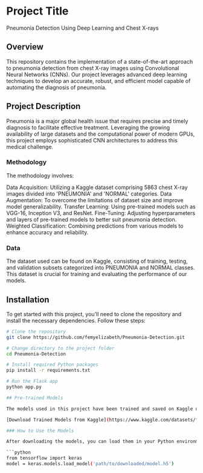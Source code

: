 # Project Title
Pneumonia Detection Using Deep Learning and Chest X-rays
## Overview
This repository contains the implementation of a state-of-the-art approach to pneumonia detection from chest X-ray images using Convolutional Neural Networks (CNNs).
Our project leverages advanced deep learning techniques to develop an accurate, robust, and efficient model capable of automating the diagnosis of pneumonia.

## Project Description
Pneumonia is a major global health issue that requires precise and timely diagnosis to facilitate effective treatment.
Leveraging the growing availability of large datasets and the computational power of modern GPUs, this project employs sophisticated CNN architectures to address this medical challenge.

### Methodology
The methodology involves:

Data Acquisition: Utilizing a Kaggle dataset comprising 5863 chest X-ray images divided into 'PNEUMONIA' and 'NORMAL' categories.
Data Augmentation: To overcome the limitations of dataset size and improve model generalizability.
Transfer Learning: Using pre-trained models such as VGG-16, Inception V3, and ResNet.
Fine-Tuning: Adjusting hyperparameters and layers of pre-trained models to better suit pneumonia detection.
Weighted Classification: Combining predictions from various models to enhance accuracy and reliability.

### Data
The dataset used can be found on Kaggle, consisting of training, testing, and validation subsets categorized into PNEUMONIA and NORMAL classes. 
This dataset is crucial for training and evaluating the performance of our models.


## Installation

To get started with this project, you'll need to clone the repository and install the necessary dependencies. Follow these steps:

```bash
# Clone the repository
git clone https://github.com/femyelizabeth/Pneumonia-Detection.git

# Change directory to the project folder
cd Pneumonia-Detection

# Install required Python packages
pip install -r requirements.txt

# Run the Flask app
python app.py

## Pre-trained Models

The models used in this project have been trained and saved on Kaggle due to their large size. You can download the models from the following Kaggle dataset:

[Download Trained Models from Kaggle](https://www.kaggle.com/datasets/femyelizabeth/model-files/data)

### How to Use the Models

After downloading the models, you can load them in your Python environment using the appropriate library commands. For example, if you are using TensorFlow/Keras, you can load a model like this:

```python
from tensorflow import keras
model = keras.models.load_model('path/to/downloaded/model.h5')


